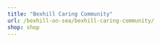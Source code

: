 ```yaml
---
title: "Bexhill Caring Community"
url: /bexhill-on-sea/bexhill-caring-community/
shop: shop
---
```

